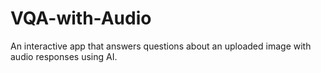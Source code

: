 # VQA-with-Audio
An interactive app that answers questions about an uploaded image with audio responses using AI.
